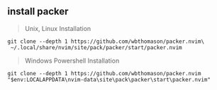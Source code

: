 ## install packer

> Unix, Linux Installation

```shell
git clone --depth 1 https://github.com/wbthomason/packer.nvim\
 ~/.local/share/nvim/site/pack/packer/start/packer.nvim
```

> Windows Powershell Installation

```shell
git clone --depth 1 https://github.com/wbthomason/packer.nvim "$env:LOCALAPPDATA\nvim-data\site\pack\packer\start\packer.nvim"
```